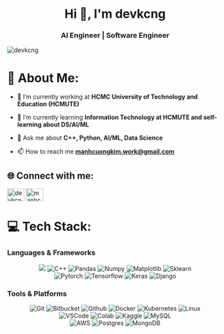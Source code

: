 <h1 align="center">Hi 👋, I'm devkcng</h1>
<h3 align="center">AI Engineer | Software Engineer</h3>
<p align="left"> <img src="https://komarev.com/ghpvc/?username=devkcng&label=Profile%20views&color=0e75b6&style=flat" alt="devkcng" /> </p>

# 💫 About Me:

- 🔭 I’m currently working at **HCMC University of Technology and Education (HCMUTE)**

- 🌱 I’m currently learning **Information Technology at HCMUTE and self-learning about DS/AI/ML**

- 💬 Ask me about **C++, Python, AI/ML, Data Science**

- 📫 How to reach me **manhcuongkim.work@gmail.com**

## 🌐 Connect with me:
<p align="left">
<a href="https://twitter.com/devkcng" target="blank"><img align="center" src="https://raw.githubusercontent.com/rahuldkjain/github-profile-readme-generator/master/src/images/icons/Social/twitter.svg" alt="devkcng" height="30" width="40" /></a>
<a href="https://linkedin.com/in/manhcuongkim" target="blank"><img align="center" src="https://raw.githubusercontent.com/rahuldkjain/github-profile-readme-generator/master/src/images/icons/Social/linked-in-alt.svg" alt="manhcuongkim" height="30" width="40" /></a>
</p>


# 💻 Tech Stack:
### Languages & Frameworks
<p align="center">
<img src="https://img.shields.io/badge/python-3670A0?style=for-the-badge&logo=python&logoColor=ffdd54">
<img alt="C++" src="https://img.shields.io/badge/C++-00599C?style=for-the-badge&logo=C%2B%2B&logoColor=white" >
<img alt="Pandas" src="https://img.shields.io/badge/pandas-%23150458.svg?style=for-the-badge&logo=pandas&logoColor=white">
<img alt="Numpy" src="https://img.shields.io/badge/numpy-%23013243.svg?style=for-the-badge&logo=numpy&logoColor=white">
<img alt="Matplotlib" src="https://img.shields.io/badge/Matplotlib-%23ffffff.svg?style=for-the-badge&logo=Matplotlib&logoColor=black">
<img alt="Sklearn"  src="https://img.shields.io/badge/scikit--learn-%23F7931E.svg?style=for-the-badge&logo=scikit-learn&logoColor=white" />
<br/>
<img alt="Pytorch"  src="https://img.shields.io/badge/PyTorch-%23EE4C2C.svg?style=for-the-badge&logo=PyTorch&logoColor=white" />
<img alt="Tensorflow"  src="https://img.shields.io/badge/TensorFlow-%23FF6F00.svg?style=for-the-badge&logo=TensorFlow&logoColor=white" />
<img alt="Keras" src="https://img.shields.io/badge/Keras-%23D00000.svg?style=for-the-badge&logo=Keras&logoColor=white" />
<img alt="Django"  src="https://img.shields.io/badge/Django-092E20?style=for-the-badge&logo=django&logoColor=green" />
</p>


### Tools & Platforms
<p align="center">
<img alt="Git" src="https://img.shields.io/badge/Git-f05134?style=for-the-badge&logo=git&logoColor=f05134&labelColor=282828">
<img alt="Bitbucket" src="https://img.shields.io/badge/Bitbucket-0747a6?style=for-the-badge&logo=bitbucket&logoColor=white" />
<img alt="Github" src="https://img.shields.io/badge/GitHub-100000?style=for-the-badge&logo=github&logoColor=white" />
<img alt="Docker" src="https://img.shields.io/badge/docker-%230db7ed.svg?style=for-the-badge&logo=docker&logoColor=white">
<img alt="Kubernetes" src="https://img.shields.io/badge/kubernetes-%23326ce5.svg?style=for-the-badge&logo=kubernetes&logoColor=white">
<img alt="Linux" src="https://img.shields.io/badge/Linux-FCC624?style=for-the-badge&logo=linux&logoColor=black">
<br/>
<img alt="VSCode" src="https://img.shields.io/badge/Visual%20Studio%20Code-0078d7.svg?style=for-the-badge&logo=visual-studio-code&logoColor=white">
<img alt="Colab" src="https://img.shields.io/badge/Colab-fb9c04?style=for-the-badge&&logo=google-colab&logoColor=fb9c04&labelColor=282828">
<img alt="Kaggle"  src="https://img.shields.io/badge/Kaggle-20BEFF?style=for-the-badge&logo=Kaggle&logoColor=white" >
<img alt="MySQL"  src="https://shields.io/badge/MySQL-lightgrey?logo=mysql&style=for-the-badge&logoColor=white&labelColor=blue" />
<br/>
<img alt="AWS"  src="https://img.shields.io/badge/Amazon_AWS-FF9900?style=for-the-badge&logo=amazonaws&logoColor=white" />
<img alt="Postgres" src="https://img.shields.io/badge/PostgreSQL-316192?style=for-the-badge&logo=postgresql&logoColor=white" />
<img alt="MongoDB" src="https://img.shields.io/badge/MongoDB-4EA94B?style=for-the-badge&logo=mongodb&logoColor=white" />
</p>
<br />







